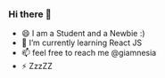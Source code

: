 ### Hi there 👋



- 😄 I am a Student and a Newbie :)
- 🌱 I’m currently learning React JS 
- 📫 feel free to reach me @giamnesia
- ⚡ ZzzZZ
